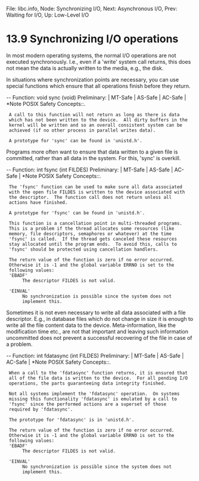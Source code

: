 File: libc.info,  Node: Synchronizing I/O,  Next: Asynchronous I/O,  Prev: Waiting for I/O,  Up: Low-Level I/O

13.9 Synchronizing I/O operations
=================================

In most modern operating systems, the normal I/O operations are not
executed synchronously.  I.e., even if a 'write' system call returns,
this does not mean the data is actually written to the media, e.g., the
disk.

   In situations where synchronization points are necessary, you can use
special functions which ensure that all operations finish before they
return.

 -- Function: void sync (void)
     Preliminary: | MT-Safe | AS-Safe | AC-Safe | *Note POSIX Safety
     Concepts::.

     A call to this function will not return as long as there is data
     which has not been written to the device.  All dirty buffers in the
     kernel will be written and so an overall consistent system can be
     achieved (if no other process in parallel writes data).

     A prototype for 'sync' can be found in 'unistd.h'.

   Programs more often want to ensure that data written to a given file
is committed, rather than all data in the system.  For this, 'sync' is
overkill.

 -- Function: int fsync (int FILDES)
     Preliminary: | MT-Safe | AS-Safe | AC-Safe | *Note POSIX Safety
     Concepts::.

     The 'fsync' function can be used to make sure all data associated
     with the open file FILDES is written to the device associated with
     the descriptor.  The function call does not return unless all
     actions have finished.

     A prototype for 'fsync' can be found in 'unistd.h'.

     This function is a cancellation point in multi-threaded programs.
     This is a problem if the thread allocates some resources (like
     memory, file descriptors, semaphores or whatever) at the time
     'fsync' is called.  If the thread gets canceled these resources
     stay allocated until the program ends.  To avoid this, calls to
     'fsync' should be protected using cancellation handlers.

     The return value of the function is zero if no error occurred.
     Otherwise it is -1 and the global variable ERRNO is set to the
     following values:
     'EBADF'
          The descriptor FILDES is not valid.

     'EINVAL'
          No synchronization is possible since the system does not
          implement this.

   Sometimes it is not even necessary to write all data associated with
a file descriptor.  E.g., in database files which do not change in size
it is enough to write all the file content data to the device.
Meta-information, like the modification time etc., are not that
important and leaving such information uncommitted does not prevent a
successful recovering of the file in case of a problem.

 -- Function: int fdatasync (int FILDES)
     Preliminary: | MT-Safe | AS-Safe | AC-Safe | *Note POSIX Safety
     Concepts::.

     When a call to the 'fdatasync' function returns, it is ensured that
     all of the file data is written to the device.  For all pending I/O
     operations, the parts guaranteeing data integrity finished.

     Not all systems implement the 'fdatasync' operation.  On systems
     missing this functionality 'fdatasync' is emulated by a call to
     'fsync' since the performed actions are a superset of those
     required by 'fdatasync'.

     The prototype for 'fdatasync' is in 'unistd.h'.

     The return value of the function is zero if no error occurred.
     Otherwise it is -1 and the global variable ERRNO is set to the
     following values:
     'EBADF'
          The descriptor FILDES is not valid.

     'EINVAL'
          No synchronization is possible since the system does not
          implement this.

